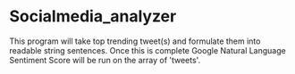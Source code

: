 # Socialmedia_analyzer
This program will take top trending tweet(s) and formulate them into readable string sentences. Once this is complete Google Natural Language Sentiment Score will be run on the array of 'tweets'.
